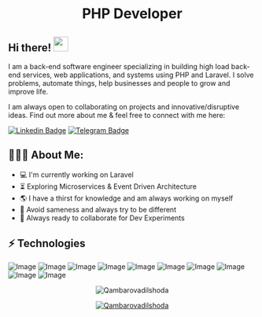 <h1 align="center">PHP Developer</h1>

## Hi there! <img src="https://raw.githubusercontent.com/aemmadi/aemmadi/master/wave.gif" width="30px">

I am a back-end software engineer specializing in building high load back-end services, web applications, and systems using PHP and Laravel. I solve problems, automate things, help businesses and people to grow and improve life. </br>

I am always open to collaborating on projects and innovative/disruptive ideas. Find out more about me & feel free to connect with me here:

[![Linkedin Badge](https://img.shields.io/badge/-dilshoda_qambarova-blue?style=flat-square&logo=Linkedin&logoColor=white&link=[https://www.linkedin.com/in/dilshoda-qambarova-802482325/])](https://www.linkedin.com/in/dilshoda-qambarova-802482325/) 
[![Telegram Badge](https://img.shields.io/badge/@Kolibri_o6-2CA5E0?style=flat-square&logo=telegram&logoColor=white&link=https://t.me/Kolibri_o6)](https://t.me/Kolibri_o6) 

  
<h2 align="left">👨🏻‍💻 About Me:</h2>

- :computer: I'm currently working on Laravel
- :hourglass_flowing_sand:  Exploring Microservices & Event Driven Architecture
- :earth_americas: I have a thirst for knowledge and am always working on myself
- :massage: Avoid sameness and always try to be different
- :rocket: Always ready to collaborate for Dev Experiments

## ⚡ Technologies

![Image](https://img.shields.io/badge/Laravel-FF2D20?style=for-the-badge&logo=laravel&logoColor=white)
![Image](https://img.shields.io/badge/php-777BB4?style=for-the-badge&logo=php&logoColor=white)
![Image](https://img.shields.io/badge/MySQL-005C84?style=for-the-badge&logo=mysql&logoColor=white)
![Image](https://img.shields.io/badge/JavaScript-323330?style=for-the-badge&logo=javascript&logoColor=F7DF1E)
![Image](https://img.shields.io/badge/Git-F05032?style=for-the-badge&logo=git&logoColor=white)
![Image](https://img.shields.io/badge/LinkedIn-0077B5?style=for-the-badge&logo=linkedin&logoColor=white)
![Image](https://img.shields.io/badge/C-00599C?style=for-the-badge&logo=c&logoColor=white)
![Image](https://img.shields.io/badge/CSS3-1572B6?style=for-the-badge&logo=css3&logoColor=white)
![Image](https://img.shields.io/badge/HTML5-E34F26?style=for-the-badge&logo=html5&logoColor=white)
![Image](https://img.shields.io/badge/GitHub-100000?style=for-the-badge&logo=github&logoColor=white)


<p align="center"> <img src="https://github-readme-stats.vercel.app/api?username=Qambarovadilshoda&show_icons=true&theme=gotham" alt="Qambarovadilshoda" />

<p align="center"> <a href="https://github.com/ryo-ma/github-profile-trophy"><img src="https://github-profile-trophy.vercel.app/?username=Qambarovadilshoda&theme=onestar&row=1&margin-w=15&margin-h=15&no-bg=true" alt="Qambarovadilshoda" /></a> </p>
